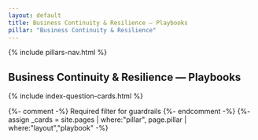 ```yaml
---
layout: default
title: Business Continuity & Resilience — Playbooks
pillar: "Business Continuity & Resilience"
---
```


{% include pillars-nav.html %}

## Business Continuity & Resilience — Playbooks

{% include index-question-cards.html %}

{%- comment -%} Required filter for guardrails {%- endcomment -%}
{%- assign _cards = site.pages | where:"pillar", page.pillar | where:"layout","playbook" -%}

